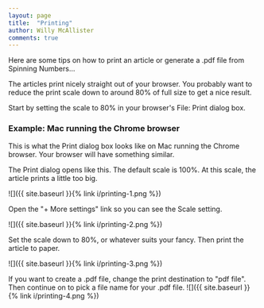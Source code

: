 ```yaml
---
layout: page
title:  "Printing"
author: Willy McAllister
comments: true
---
```


Here are some tips on how to print an article or generate a .pdf file from Spinning Numbers...

The articles print nicely straight out of your browser. You probably want to reduce the print scale down to around 80% of full size to get a nice result. 

Start by setting the scale to 80% in your browser's File: Print dialog box.

### Example: Mac running the Chrome browser

This is what the Print dialog box looks like on Mac running the Chrome browser. Your browser will have something similar.

The Print dialog opens like this. The default scale is 100%. At this scale, the article prints a little too big.

![]({{ site.baseurl }}{% link i/printing-1.png %})

Open the "$+$ More settings" link so you can see the Scale setting.

![]({{ site.baseurl }}{% link i/printing-2.png %})

Set the scale down to 80%, or whatever suits your fancy. Then print the article to paper. 

![]({{ site.baseurl }}{% link i/printing-3.png %})

If you want to create a .pdf file, change the print destination to "pdf file". Then continue on to pick a file name for your .pdf file.
![]({{ site.baseurl }}{% link i/printing-4.png %})
